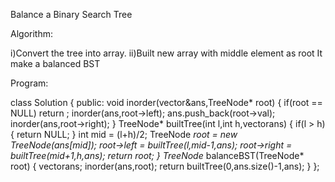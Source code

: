 Balance a Binary Search Tree

Algorithm:

  i)Convert the tree into array.
  ii)Built new array
    with middle element as root
    It make a balanced BST

Program:

class Solution {
public:
    void inorder(vector<int>&ans,TreeNode* root)
    {
        if(root == NULL)
            return ;
        inorder(ans,root->left);
        ans.push_back(root->val);
        inorder(ans,root->right);
    }
    TreeNode* builtTree(int l,int h,vector<int>ans)
    {
        if(l > h)
        {
            return NULL;
        }
        int mid = (l+h)/2;
        TreeNode *root = new TreeNode(ans[mid]);
        root->left = builtTree(l,mid-1,ans);
        root->right = builtTree(mid+1,h,ans);
        return root;
    }
    TreeNode* balanceBST(TreeNode* root) {
        vector<int>ans;
        inorder(ans,root);
        return builtTree(0,ans.size()-1,ans);
    }
};
